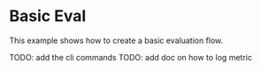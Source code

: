 # Basic Eval
This example shows how to create a basic evaluation flow. 

TODO: add the cli commands
TODO: add doc on how to log metric